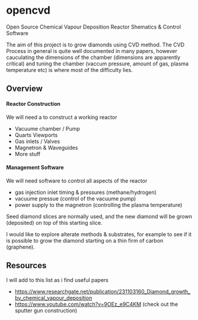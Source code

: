 # opencvd
Open Source Chemical Vapour Deposition Reactor Shematics &amp; Control Software

The aim of this project is to grow diamonds using CVD method.
The CVD Process in general is quite well documented in many papers, however cauculating the dimensions of the chamber (dimensions are apparently critical) and tuning the chamber (vaccum pressure, amount of gas, plasma temperature etc) is where most of the difficulty lies.

## Overview
#### Reactor Construction
We will need a to construct a working reactor
* Vacuume chamber / Pump
* Quarts Viewports
* Gas inlets / Valves
* Magnetron & Waveguides
* More stuff

#### Management Software
We will need software to control all aspects of the reactor
* gas injection inlet timing & pressures (methane/hydrogen) 
* vacuume pressue (control of the vacuume pump)
* power supply to the magnetron (controlling the plasma temperature)

Seed diamond slices are normally used, and the new diamond will be grown (deposited) on top of this starting slice.

I would like to explore alterate methods & substrates, for example to see if it is possible to grow the diamond starting on a thin firm of carbon (graphene).

## Resources
I will add to this list as i find useful papers
 * https://www.researchgate.net/publication/231103160_Diamond_growth_by_chemical_vapour_deposition
 * https://www.youtube.com/watch?v=9OEz_e9C4KM (check out the sputter gun construction)
